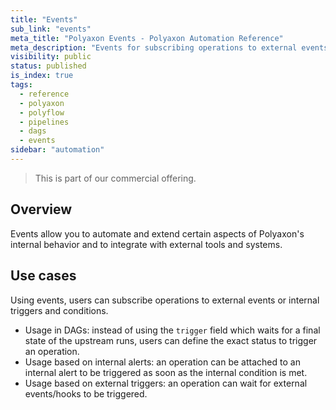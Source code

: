```yaml
---
title: "Events"
sub_link: "events"
meta_title: "Polyaxon Events - Polyaxon Automation Reference"
meta_description: "Events for subscribing operations to external events or internal triggers and conditions."
visibility: public
status: published
is_index: true
tags:
  - reference
  - polyaxon
  - polyflow
  - pipelines
  - dags
  - events
sidebar: "automation"
---
```


<blockquote class="commercial">This is part of our commercial offering.</blockquote>

## Overview

Events allow you to automate and extend certain aspects of Polyaxon's internal behavior and to integrate with external tools and systems.


## Use cases

Using events, users can subscribe operations to external events or internal triggers and conditions.

 * Usage in DAGs: instead of using the `trigger` field which waits for a final state of the upstream runs, users can define the exact status to trigger an operation.
 * Usage based on internal alerts: an operation can be attached to an internal alert to be triggered as soon as the internal condition is met.
 * Usage based on external triggers: an operation can wait for external events/hooks to be triggered.

